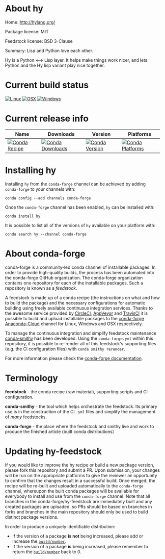 About hy
========

Home: http://hylang.org/

Package license: MIT

Feedstock license: BSD 3-Clause

Summary: Lisp and Python love each other.

Hy is a Python <–> Lisp layer. It helps make things work nicer,
and lets Python and the Hy lisp variant play nice together.


Current build status
====================

[![Linux](https://img.shields.io/circleci/project/github/conda-forge/hy-feedstock/master.svg?label=Linux)](https://circleci.com/gh/conda-forge/hy-feedstock)
[![OSX](https://img.shields.io/travis/conda-forge/hy-feedstock/master.svg?label=macOS)](https://travis-ci.org/conda-forge/hy-feedstock)
[![Windows](https://img.shields.io/appveyor/ci/conda-forge/hy-feedstock/master.svg?label=Windows)](https://ci.appveyor.com/project/conda-forge/hy-feedstock/branch/master)

Current release info
====================

| Name | Downloads | Version | Platforms |
| --- | --- | --- | --- |
| [![Conda Recipe](https://img.shields.io/badge/recipe-hy-green.svg)](https://anaconda.org/conda-forge/hy) | [![Conda Downloads](https://img.shields.io/conda/dn/conda-forge/hy.svg)](https://anaconda.org/conda-forge/hy) | [![Conda Version](https://img.shields.io/conda/vn/conda-forge/hy.svg)](https://anaconda.org/conda-forge/hy) | [![Conda Platforms](https://img.shields.io/conda/pn/conda-forge/hy.svg)](https://anaconda.org/conda-forge/hy) |

Installing hy
=============

Installing `hy` from the `conda-forge` channel can be achieved by adding `conda-forge` to your channels with:

```
conda config --add channels conda-forge
```

Once the `conda-forge` channel has been enabled, `hy` can be installed with:

```
conda install hy
```

It is possible to list all of the versions of `hy` available on your platform with:

```
conda search hy --channel conda-forge
```


About conda-forge
=================

conda-forge is a community-led conda channel of installable packages.
In order to provide high-quality builds, the process has been automated into the
conda-forge GitHub organization. The conda-forge organization contains one repository
for each of the installable packages. Such a repository is known as a *feedstock*.

A feedstock is made up of a conda recipe (the instructions on what and how to build
the package) and the necessary configurations for automatic building using freely
available continuous integration services. Thanks to the awesome service provided by
[CircleCI](https://circleci.com/), [AppVeyor](http://www.appveyor.com/)
and [TravisCI](https://travis-ci.org/) it is possible to build and upload installable
packages to the [conda-forge](https://anaconda.org/conda-forge)
[Anaconda-Cloud](http://docs.anaconda.org/) channel for Linux, Windows and OSX respectively.

To manage the continuous integration and simplify feedstock maintenance
[conda-smithy](http://github.com/conda-forge/conda-smithy) has been developed.
Using the ``conda-forge.yml`` within this repository, it is possible to re-render all of
this feedstock's supporting files (e.g. the CI configuration files) with ``conda smithy rerender``.

For more information please check the [conda-forge documentation](https://conda-forge.org/docs/).

Terminology
===========

**feedstock** - the conda recipe (raw material), supporting scripts and CI configuration.

**conda-smithy** - the tool which helps orchestrate the feedstock.
                   Its primary use is in the construction of the CI ``.yml`` files
                   and simplify the management of *many* feedstocks.

**conda-forge** - the place where the feedstock and smithy live and work to
                  produce the finished article (built conda distributions)


Updating hy-feedstock
=====================

If you would like to improve the hy recipe or build a new
package version, please fork this repository and submit a PR. Upon submission,
your changes will be run on the appropriate platforms to give the reviewer an
opportunity to confirm that the changes result in a successful build. Once
merged, the recipe will be re-built and uploaded automatically to the
`conda-forge` channel, whereupon the built conda packages will be available for
everybody to install and use from the `conda-forge` channel.
Note that all branches in the conda-forge/hy-feedstock are
immediately built and any created packages are uploaded, so PRs should be based
on branches in forks and branches in the main repository should only be used to
build distinct package versions.

In order to produce a uniquely identifiable distribution:
 * If the version of a package **is not** being increased, please add or increase
   the [``build/number``](http://conda.pydata.org/docs/building/meta-yaml.html#build-number-and-string).
 * If the version of a package **is** being increased, please remember to return
   the [``build/number``](http://conda.pydata.org/docs/building/meta-yaml.html#build-number-and-string)
   back to 0.